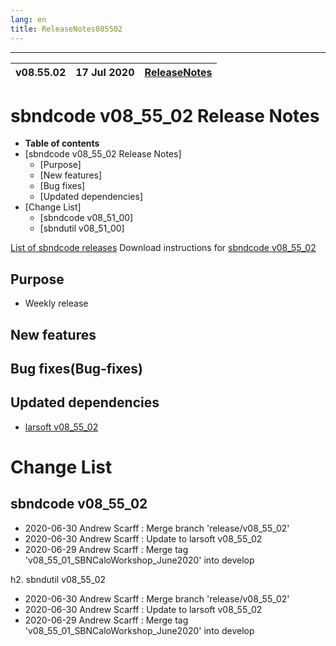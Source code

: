 ```yaml
---
lang: en
title: ReleaseNotes085502
---
```


-----------------------------------------------------------------------------
| v08.55.02 | 17 Jul 2020 | [ReleaseNotes](ReleaseNotes085502.html) |
| --- | --- | --- |



sbndcode v08_55_02 Release Notes
=======================================================================================

-   **Table of contents**
-   [sbndcode v08_55_02 Release Notes]
    -   [Purpose]
    -   [New features]
    -   [Bug fixes]
    -   [Updated dependencies]
-   [Change List]
    -   [sbndcode v08\_51\_00]
    -   [sbndutil v08\_51\_00]

[List of sbndcode releases](List_of_SBND_code_releases.html)
Download instructions for [sbndcode v08_55_02](http://scisoft.fnal.gov/scisoft/bundles/sbnd/v08_55_02/sbndcode-v08_55_02.html)

Purpose
---------------------------------------------------

* Weekly release

New features
---------------------------------------------------

Bug fixes(Bug-fixes)
---------------------------------------------------

Updated dependencies
---------------------------------------------------

* [larsoft v08_55_02](https://cdcvs.fnal.gov/redmine/projects/larsoft/wiki/ReleaseNotes085502)

Change List
==========================================

sbndcode v08_55_02
---------------------------------------------------

* 2020-06-30  Andrew Scarff : Merge branch 'release/v08_55_02'
* 2020-06-30  Andrew Scarff : Update to larsoft v08_55_02
* 2020-06-29  Andrew Scarff : Merge tag 'v08_55_01_SBNCaloWorkshop_June2020' into develop

h2. sbndutil v08_55_02

* 2020-06-30  Andrew Scarff : Merge branch 'release/v08_55_02'
* 2020-06-30  Andrew Scarff : Update to larsoft v08_55_02
* 2020-06-29  Andrew Scarff : Merge tag 'v08_55_01_SBNCaloWorkshop_June2020' into develop
